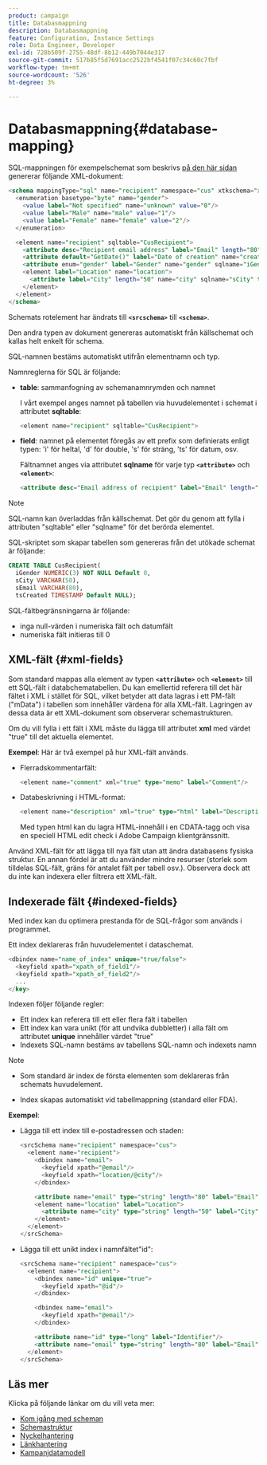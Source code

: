 ```yaml
---
product: campaign
title: Databasmappning
description: Databasmappning
feature: Configuration, Instance Settings
role: Data Engineer, Developer
exl-id: 728b509f-2755-48df-8b12-449b7044e317
source-git-commit: 517b85f5d7691acc2522bf4541f07c34c60c7fbf
workflow-type: tm+mt
source-wordcount: '526'
ht-degree: 3%

---
```


# Databasmappning{#database-mapping}

SQL-mappningen för exempelschemat som beskrivs [ på den här sidan](schema-structure.md) genererar följande XML-dokument:

```sql
<schema mappingType="sql" name="recipient" namespace="cus" xtkschema="xtk:schema">
  <enumeration basetype="byte" name="gender">    
    <value label="Not specified" name="unknown" value="0"/>    
    <value label="Male" name="male" value="1"/>    
    <value label="Female" name="female" value="2"/> 
  </enumeration>  

  <element name="recipient" sqltable="CusRecipient">    
    <attribute desc="Recipient email address" label="Email" length="80" name="email" sqlname="sEmail" type="string"/>    
    <attribute default="GetDate()" label="Date of creation" name="created" sqlname="tsCreated" type="datetime"/>    
    <attribute enum="gender" label="Gender" name="gender" sqlname="iGender" type="byte"/>    
    <element label="Location" name="location">      
      <attribute label="City" length="50" name="city" sqlname="sCity" type="string" userEnum="city"/>    
    </element>  
  </element>
</schema>
```

Schemats rotelement har ändrats till **`<srcschema>`** till **`<schema>`**.

Den andra typen av dokument genereras automatiskt från källschemat och kallas helt enkelt för schema.

SQL-namnen bestäms automatiskt utifrån elementnamn och typ.

Namnreglerna för SQL är följande:

* **table**: sammanfogning av schemanamnrymden och namnet

  I vårt exempel anges namnet på tabellen via huvudelementet i schemat i attributet **sqltable**:

  ```sql
  <element name="recipient" sqltable="CusRecipient">
  ```

* **field**: namnet på elementet föregås av ett prefix som definierats enligt typen: &#39;i&#39; för heltal, &#39;d&#39; för double, &#39;s&#39; för sträng, &#39;ts&#39; för datum, osv.

  Fältnamnet anges via attributet **sqlname** för varje typ **`<attribute>`** och **`<element>`**:

  ```sql
  <attribute desc="Email address of recipient" label="Email" length="80" name="email" sqlname="sEmail" type="string"/> 
  ```

>[!NOTE]
>
>SQL-namn kan överladdas från källschemat. Det gör du genom att fylla i attributen &quot;sqltable&quot; eller &quot;sqlname&quot; för det berörda elementet.

SQL-skriptet som skapar tabellen som genereras från det utökade schemat är följande:

```sql
CREATE TABLE CusRecipient(
  iGender NUMERIC(3) NOT NULL Default 0,   
  sCity VARCHAR(50),   
  sEmail VARCHAR(80),
  tsCreated TIMESTAMP Default NULL);
```

SQL-fältbegränsningarna är följande:

* inga null-värden i numeriska fält och datumfält
* numeriska fält initieras till 0

## XML-fält {#xml-fields}

Som standard mappas alla element av typen **`<attribute>`** och **`<element>`** till ett SQL-fält i databchematabellen. Du kan emellertid referera till det här fältet i XML i stället för SQL, vilket betyder att data lagras i ett PM-fält (&quot;mData&quot;) i tabellen som innehåller värdena för alla XML-fält. Lagringen av dessa data är ett XML-dokument som observerar schemastrukturen.

Om du vill fylla i ett fält i XML måste du lägga till attributet **xml** med värdet &quot;true&quot; till det aktuella elementet.

**Exempel**: Här är två exempel på hur XML-fält används.

* Flerradskommentarfält:

  ```sql
  <element name="comment" xml="true" type="memo" label="Comment"/>
  ```

* Databeskrivning i HTML-format:

  ```sql
  <element name="description" xml="true" type="html" label="Description"/>
  ```

  Med typen html kan du lagra HTML-innehåll i en CDATA-tagg och visa en speciell HTML edit check i Adobe Campaign klientgränssnitt.

Använd XML-fält för att lägga till nya fält utan att ändra databasens fysiska struktur. En annan fördel är att du använder mindre resurser (storlek som tilldelas SQL-fält, gräns för antalet fält per tabell osv.). Observera dock att du inte kan indexera eller filtrera ett XML-fält.

## Indexerade fält {#indexed-fields}

Med index kan du optimera prestanda för de SQL-frågor som används i programmet.

Ett index deklareras från huvudelementet i dataschemat.

```sql
<dbindex name="name_of_index" unique="true/false">
  <keyfield xpath="xpath_of_field1"/>
  <keyfield xpath="xpath_of_field2"/>
  ...
</key>
```

Indexen följer följande regler:

* Ett index kan referera till ett eller flera fält i tabellen
* Ett index kan vara unikt (för att undvika dubbletter) i alla fält om attributet **unique** innehåller värdet &quot;true&quot;
* Indexets SQL-namn bestäms av tabellens SQL-namn och indexets namn

>[!NOTE]
>
>* Som standard är index de första elementen som deklareras från schemats huvudelement.
>
>* Index skapas automatiskt vid tabellmappning (standard eller FDA).

**Exempel**:

* Lägga till ett index till e-postadressen och staden:

  ```sql
  <srcSchema name="recipient" namespace="cus">
    <element name="recipient">
      <dbindex name="email">
        <keyfield xpath="@email"/> 
        <keyfield xpath="location/@city"/> 
      </dbindex>
  
      <attribute name="email" type="string" length="80" label="Email" desc="Email address of recipient"/>
      <element name="location" label="Location">
        <attribute name="city" type="string" length="50" label="City" userEnum="city"/>
      </element>
    </element>
  </srcSchema>
  ```

* Lägga till ett unikt index i namnfältet&quot;id&quot;:

  ```sql
  <srcSchema name="recipient" namespace="cus">
    <element name="recipient">
      <dbindex name="id" unique="true">
        <keyfield xpath="@id"/> 
      </dbindex>
  
      <dbindex name="email">
        <keyfield xpath="@email"/> 
      </dbindex>
  
      <attribute name="id" type="long" label="Identifier"/>
      <attribute name="email" type="string" length="80" label="Email" desc="Email address of recipient"/>
    </element>
  </srcSchema>
  ```

## Läs mer

Klicka på följande länkar om du vill veta mer:

* [Kom igång med scheman](about-schema-reference.md)
* [Schemastruktur](schema-structure.md)
* [Nyckelhantering](database-keys.md)
* [Länkhantering](database-links.md)
* [Kampanjdatamodell](about-data-model.md)